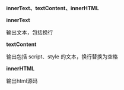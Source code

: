 **innerText、textContent、innerHTML**



**innerText**

输出文本，包括换行



**textContent**

输出包括 script、style 的文本，换行替换为空格



**innerHTML**

输出html源码